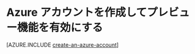 <properties
    pageTitle="Azure Node.js デベロッパー センター - チュートリアル - アカウントの作成"
    description="Azure Node.js デベロッパー センター - チュートリアル - Azure アカウントの作成"
    services=""
    documentationCenter="nodejs"
    authors="cephalin"
    manager="wpickett"
    editor="jimbe"/>

<tags
    ms.service="multiple"
    ms.workload="multiple"
    ms.tgt_pltfrm="na"
    ms.devlang="nodejs"
    ms.topic="article"
    ms.date="06/03/2015"
    ms.author="cephalin"/>

# Azure アカウントを作成してプレビュー機能を有効にする

[AZURE.INCLUDE [create-an-azure-account](../includes/create-an-azure-account.md)]

<!---HONumber=August15_HO6-->